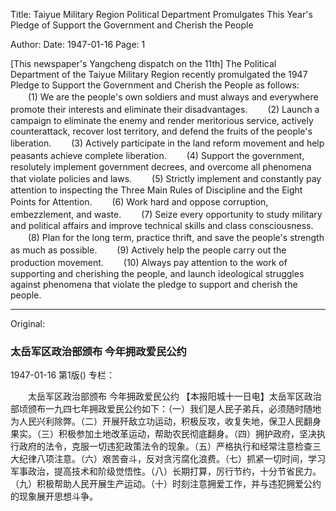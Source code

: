 Title: Taiyue Military Region Political Department Promulgates This Year's Pledge of Support the Government and Cherish the People

Author: 
Date: 1947-01-16
Page: 1

[This newspaper's Yangcheng dispatch on the 11th] The Political Department of the Taiyue Military Region recently promulgated the 1947 Pledge to Support the Government and Cherish the People as follows:
　　(1) We are the people's own soldiers and must always and everywhere promote their interests and eliminate their disadvantages.
　　(2) Launch a campaign to eliminate the enemy and render meritorious service, actively counterattack, recover lost territory, and defend the fruits of the people's liberation.
　　(3) Actively participate in the land reform movement and help peasants achieve complete liberation.
　　(4) Support the government, resolutely implement government decrees, and overcome all phenomena that violate policies and laws.
　　(5) Strictly implement and constantly pay attention to inspecting the Three Main Rules of Discipline and the Eight Points for Attention.
　　(6) Work hard and oppose corruption, embezzlement, and waste.
　　(7) Seize every opportunity to study military and political affairs and improve technical skills and class consciousness.
　　(8) Plan for the long term, practice thrift, and save the people's strength as much as possible.
　　(9) Actively help the people carry out the production movement.
　　(10) Always pay attention to the work of supporting and cherishing the people, and launch ideological struggles against phenomena that violate the pledge to support and cherish the people.



<hr /> 

Original: 


### 太岳军区政治部颁布  今年拥政爱民公约

1947-01-16
第1版()
专栏：

　　太岳军区政治部颁布
    今年拥政爱民公约
    【本报阳城十一日电】太岳军区政治部顷颁布一九四七年拥政爱民公约如下：（一）我们是人民子弟兵，必须随时随地为人民兴利除弊。（二）开展歼敌立功运动，积极反攻，收复失地，保卫人民翻身果实。（三）积极参加土地改革运动，帮助农民彻底翻身。（四）拥护政府，坚决执行政府的法令，克服一切违犯政策法令的现象。（五）严格执行和经常注意检查三大纪律八项注意。（六）艰苦奋斗，反对贪污腐化浪费。（七）抓紧一切时间，学习军事政治，提高技术和阶级觉悟性。（八）长期打算，厉行节约，十分节省民力。（九）积极帮助人民开展生产运动。（十）时刻注意拥爱工作，并与违犯拥爱公约的现象展开思想斗争。
